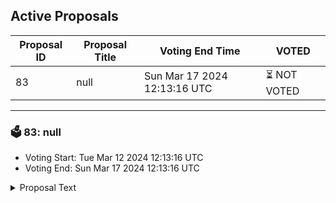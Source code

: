 ## Active Proposals

| Proposal ID | Proposal Title | Voting End Time | VOTED |
|-------------|----------------|-----------------|-------|
| 83 | null | Sun Mar 17 2024 12:13:16 UTC | ⏳ NOT VOTED |

---

### 🗳 83: null
- Voting Start: Tue Mar 12 2024 12:13:16 UTC
- Voting End: Sun Mar 17 2024 12:13:16 UTC

<details>
<summary>Proposal Text</summary>
 
null
</details>
